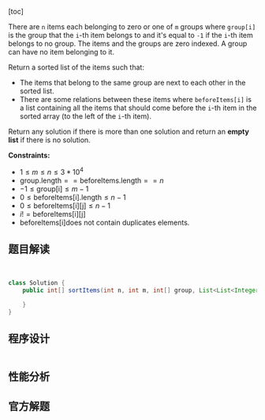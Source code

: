 [toc]

There are `n` items each belonging to zero or one of `m` groups where `group[i]` is the group that the `i`-th item belongs to and it's equal to `-1` if the `i`-th item belongs to no group. The items and the groups are zero indexed. A group can have no item belonging to it.

Return a sorted list of the items such that:

- The items that belong to the same group are next to each other in the sorted list.
- There are some relations between these items where `beforeItems[i]` is a list containing all the items that should come before the `i`-th item in the sorted array (to the left of the `i`-th item).

Return any solution if there is more than one solution and return an **empty list** if there is no solution.



**Constraints:**

- $1 \le m \le n \le 3*10^4$
- $\text{group.length} == \text{beforeItems.length} == n$
- $-1 \le \text{group[i]} \le m-1$
- $0 \le \text{beforeItems[i].length} \le n-1$
- $0 \le \text{beforeItems[i][j]} \le n-1$
- $i != \text{beforeItems[i][j]}$
- $\text{beforeItems[i]}$does not contain duplicates elements.



## 题目解读

&emsp;

```java
class Solution {
    public int[] sortItems(int n, int m, int[] group, List<List<Integer>> beforeItems) {

    }
}
```

## 程序设计



```java

```

## 性能分析



## 官方解题

